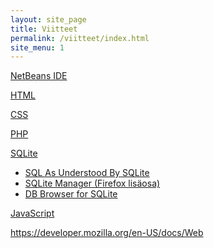 ```yaml
---
layout: site_page
title: Viitteet
permalink: /viitteet/index.html 
site_menu: 1
---
```



[NetBeans IDE][netbeans]  
      
[netbeans]: http://netbeans.org  


[HTML](https://developer.mozilla.org/en-US/docs/Web/HTML) 

[CSS](https://developer.mozilla.org/en-US/docs/Web/CSS)

[PHP](http://php.net)

[SQLite][sqlite]  

[sqlite]: https://www.sqlite.org

* [SQL As Understood By SQLite](https://www.sqlite.org/lang.html)
* [SQLite Manager (Firefox lisäosa)](https://addons.mozilla.org/fi/firefox/addon/sqlite-manager/)
* [DB Browser for SQLite](http://sqlitebrowser.org)


[JavaScript](https://developer.mozilla.org/en-US/docs/Web/JavaScript)


<https://developer.mozilla.org/en-US/docs/Web>




